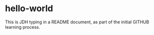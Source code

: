 # hello-world

This is JDH typing in a README document, as part of the initial GITHUB learning process.
